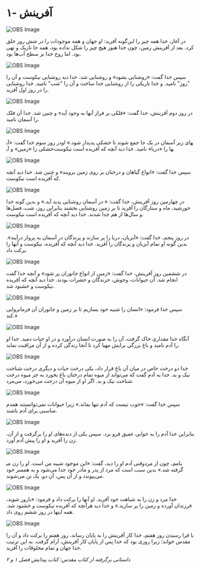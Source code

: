 # ۱- آفرینش

![OBS Image](https://cdn.door43.org/obs/jpg/360px/obs-en-01-01.jpg)

در آغاز، خدا همه چیز را این‌گونه آفرید: او جهان و همه موجودات را در شش روز خلق کرد. بعد از آفرینش زمین، چون خدا هنوز هیچ چیز را شکل نداده بود، همه جا تاریک و تهی بود. اما روح خدا بر سطح آب‌ها بود.

![OBS Image](https://cdn.door43.org/obs/jpg/360px/obs-en-01-02.jpg)

سپس خدا گفت: «روشنایی بشود» و روشنایی شد. خدا دید روشنایی نیکوست و آن را "روز" نامید. و خدا تاریکی را از روشنایی جدا ساخت و آن را "شب" نامید. خدا روشنایی را در روز اول آفرید.

![OBS Image](https://cdn.door43.org/obs/jpg/360px/obs-en-01-03.jpg)

در روز دوم آفرینش، خدا  گفت: «فلکی بر فراز آبها به وجود آید» و چنین شد. خدا آن فلک را آسمان نامید.

![OBS Image](https://cdn.door43.org/obs/jpg/360px/obs-en-01-04.jpg)

در روز سوم خدا گفت: «آب‎های زیر آسمان در یک جا جمع شوند تا خشکی پدیدار شود.» او خشکی را «زمین» و آب‎ها را «دریا» نامید. خدا دید آنچه که آفریده است نیکوست.

![OBS Image](https://cdn.door43.org/obs/jpg/360px/obs-en-01-05.jpg)

سپس خدا گفت: «انواع گیاهان و درختان بر روی زمین برویند» و چنين شد. خدا دید آنچه که آفریده است نیکوست.

![OBS Image](https://cdn.door43.org/obs/jpg/360px/obs-en-01-06.jpg)

در چهارمین روز آفرينش، خدا گفت: « در آسمان روشنایی پدید آید.» و بدین گونه خدا خورشید، ماه و ستارگان را آفرید تا بر زمین روشنایی بخشند بنابراین  روز، شب، فصل‌ها و سال‌ها از هم جدا شدند. خدا دید آنچه که آفریده است نیکوست.

![OBS Image](https://cdn.door43.org/obs/jpg/360px/obs-en-01-07.jpg)

در روز پنجم، خدا گفت: «آبزيان، دریا را پر سازند و پرندگان در آسمان به پرواز درآیند». بدین گونه او تمام آبزیان و پرندگان را آفرید. خدا ديد آنچه که آفریده، نیکوست و آنها را برکت داد.

![OBS Image](https://cdn.door43.org/obs/jpg/360px/obs-en-01-08.jpg)

در ششمین روز آفرینش، خدا گفت: «زمین از انواع جانوران پر شود» و آنچه خدا گفت انجام شد. آن حیوانات، وحوش، خزندگان و حشرات بودند. خدا ديد آنچه که آفریده نیکوست و خشنود شد.

![OBS Image](https://cdn.door43.org/obs/jpg/360px/obs-en-01-09.jpg)

سپس خدا فرمود: «انسان را شبیه خود بسازیم تا بر زمین و جانوران آن فرمانروایی کند.»

![OBS Image](https://cdn.door43.org/obs/jpg/360px/obs-en-01-10.jpg)

آنگاه خدا مقداری خاک گرفت، آن را به صورت انسان درآورد و در او حیات دمید. خدا او را آدم نامید و باغ بزرگی برایش مهيا کرد تا آنجا زندگی کرده و از آن مراقبت نماید.

![OBS Image](https://cdn.door43.org/obs/jpg/360px/obs-en-01-11.jpg)

خدا دو درخت خاص در میان آن باغ قرار داد، يکی درخت حیات و ديگری درخت شناخت نیک و بد. خدا به آدم گفت که می‌تواند از میوه تمام درختان باغ بخورد به جز میوه درخت شناخت نیک و بد. اگر او از میوه آن درخت می‌خورد، می‌مرد.

![OBS Image](https://cdn.door43.org/obs/jpg/360px/obs-en-01-12.jpg)

سپس خدا گفت: «خوب نیست که آدم تنها بماند.» زیرا حیوانات نمی‌توانستند همدم مناسبی برای آدم باشند.

![OBS Image](https://cdn.door43.org/obs/jpg/360px/obs-en-01-13.jpg)

بنابراین خدا آدم را به خوابی عمیق فرو برد. سپس یکی از دنده‌های او را برگرفت و از آن، زن را آفرید و او را پیش آدم آورد.

![OBS Image](https://cdn.door43.org/obs/jpg/360px/obs-en-01-14.jpg)

وقتی آدم او را دید، گفت: «این موجود شبیه من است. او را زن می‎نامم، چون از مرد گرفته شد.» بدين سبب است که مرد از پدر و مادر خود جدا می‌شود و به همسر خود می‌پیوندد و از آن پس، آن دو، یک تن می‌شوند.

![OBS Image](https://cdn.door43.org/obs/jpg/360px/obs-en-01-15.jpg)

خدا مرد و زن را به شباهت خود آفريد. او آنها را برکت داد و فرمود: «بارور شوید، فرزندان آورده و زمین را پر سازید.» و خدا ديد هرآنچه که آفریده نیکوست و خشنود شد. همه اینها در روز ششم روی داد.

![OBS Image](https://cdn.door43.org/obs/jpg/360px/obs-en-01-16.jpg)

با فرا رسیدن روز هفتم، خدا کار آفرینش را به پایان رساند، روز هفتم را برکت داد و آن را مقدس خواند؛ زیرا روزی بود که خدا پس از پایان کار آفرینش، آرام گرفت. به این ترتیب خدا جهان و تمام مخلوقات را آفرید.

_داستانی برگرفته از کتاب مقدس: کتاب پیدایش فصل ۱ و ۲_
